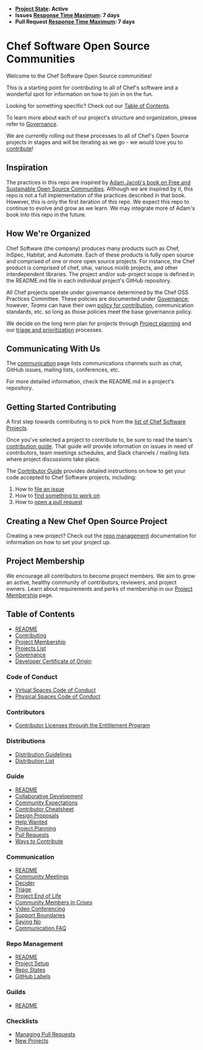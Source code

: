 - **[Project State](https://github.com/chef/chef-oss-practices/blob/master/repo-management/repo-states.md): Active**
- **Issues [Response Time Maximum](https://github.com/chef/chef-oss-practices/blob/master/repo-management/repo-states.md): 7 days**
- **Pull Request [Response Time Maximum](https://github.com/chef/chef-oss-practices/blob/master/repo-management/repo-states.md): 7 days**

# Chef Software Open Source Communities

Welcome to the Chef Software Open Source communities!

This is a starting point for contributing to all of Chef's software and a wonderful spot for information on how to join in on the fun.

Looking for something specific? Check out our [Table of Contents](#table-of-contents).

To learn more about each of our project's structure and organization, please refer to [Governance](./governance.md).

We are currently rolling out these processes to all of Chef's Open Source projects in stages and will be iterating as we go - we would love you to [contribute](./CONTRIBUTING.md)!

## Inspiration

The practices in this repo are inspired by [Adam Jacob's book on Free and Sustainable Open Source Communities](https://sfosc.org/). Although we are inspired by it, this repo is not a full implementation of the practices described in that book. However, this is only the first iteration of this repo. We expect this repo to continue to evolve and grow as we learn. We may integrate more of Adam's book into this repo in the future.

## How We're Organized

Chef Software (the company) produces many products such as Chef, InSpec, Habitat, and Automate. Each of these products is fully open source and comprised of one or more open source projects. For instance, the Chef product is comprised of chef, ohai, various mixlib projects, and other interdependent libraries. The project and/or sub-project scope is defined in the README.md file in each individual project's GitHub repository.

All Chef projects operate under governance determined by the Chef OSS Practices Committee. These policies are documented under [Governance](./governance.md); however, *Teams* can have their own [policy for contribution](./repo-management/project-required-setup.md#CONTRIBUTING.md), communication standards, etc. so long as those policies meet the base governance policy.

We decide on the long term plan for projects through [Project planning](./contributors/guide/project-planning.md) and our [triage and prioritization](./contributors/guide/#issues-management-or-triage.md) processes.

## Communicating With Us

The [communication](./communication/README.md) page lists communications channels such as chat, GitHub issues, mailing lists, conferences, etc.

For more detailed information, check the README.md in a project's repository.

## Getting Started Contributing

A first step towards contributing is to pick from the [list of Chef Software Projects](./projects-list.md).

Once you've selected a project to contribute to, be sure to read the team's [contribution guide](./CONTRIBUTING.md). That guide will provide information on issues in need of contributors, team meetings schedules, and Slack channels / mailing lists where project discussions take place.

The [Contributor Guide](./contributors/guide/README.md) provides detailed instructions on how to get your code accepted to Chef Software projects, including:

1. How to [file an issue](./contributors/guide/README.md#file-an-issue)
2. How to [find something to work on](./contributors/guide/README.md#find-something-to-work-on)
3. How to [open a pull request](./contributors/guide/README.md#open-a-pull-request)

## Creating a New Chef Open Source Project

Creating a new project? Check out the [repo management](./repo-management/README.md) documentation for information on how to set your project up.

## Project Membership

We encourage all contributors to become project members. We aim to grow an active, healthy community of contributors, reviewers, and project owners. Learn about requirements and perks of membership in our [Project Membership](./project-membership.md) page.

## Table of Contents

- [README](./README.md)
- [Contributing](./CONTRIBUTING.md)
- [Project Membership](./project-membership.md)
- [Projects List](./projects-list.md)
- [Governance](./governance.md)
- [Developer Certificate of Origin](./DCO.md)

### Code of Conduct

- [Virtual Spaces Code of Conduct](./CODE_OF_CONDUCT.md)
- [Physical Spaces Code of Conduct](./physical-spaces-code-of-conduct.md)

### Contributors

- [Contributor Licenses through the Entitlement Program](./contributors/contributor-entitlement-program.md)

### Distributions

- [Distribution Guidelines](./distributions/distribution-guidelines.md)
- [Distribution List](./distributions/distribution-list.md)

### Guide

- [README](./contributors/guide/README.md)
- [Collaborative Development](./contributors/guide/collaborative-dev.md)
- [Community Expectations](./contributors/guide/community-expectations.md)
- [Contributor Cheatsheet](./contributors/guide/contributor-cheatsheet.md)
- [Design Proposals](./contributors/guide/design-proposals.md)
- [Help Wanted](./contributors/guide/help-wanted.md)
- [Project Planning](./contributors/guide/project-planning.md)
- [Pull Requests](./contributors/guide/pull-requests.md)
- [Ways to Contribute](./contributors/guide/ways-to-contribute.md)

### Communication

- [README](./communication/README.md)
- [Community Meetings](./communication/community-meetings.md)
- [Decider](./communication/decider.md)
- [Triage](./communication/triage.md)
- [Project End of Life](./communication/project-eol.md)
- [Community Members in Crises](./communication/community-members-in-crisis.md)
- [Video Conferencing](./communication/video-conferencing.md)
- [Support Boundaries](./communication/support-boundaries.md)
- [Saying No](./communication/saying-no.md)
- [Communication FAQ](./communication/communication-faq.md)

### Repo Management

- [README](./repo-management/README.md)
- [Project Setup](./repo-management/project-required-setup.md)
- [Repo States](./repo-management/repo-states.md)
- [GitHub Labels](./repo-management/github-labels.md)

### Guilds

- [README](./guilds/README.md)

### Checklists

- [Managing Pull Requests](./checklists/managing-pull-requests.md)
- [New Projects](./checklists/new-project.md)
